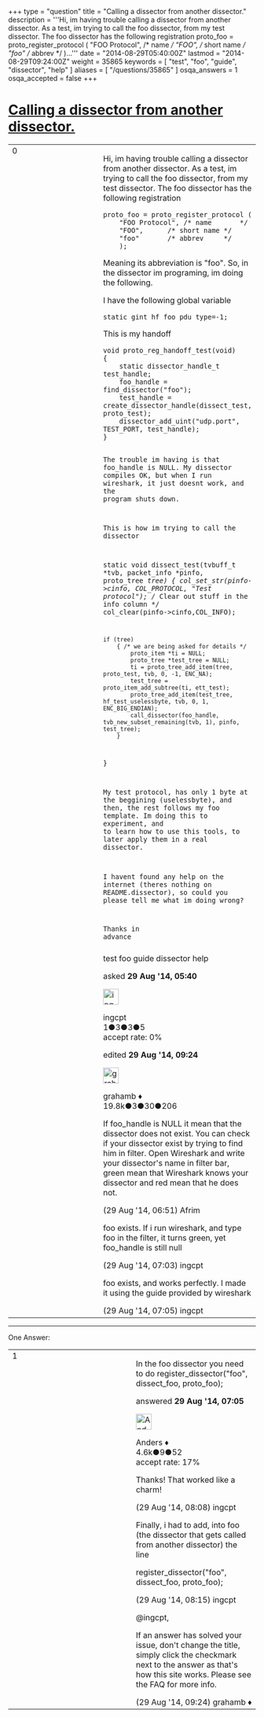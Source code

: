 +++
type = "question"
title = "Calling a dissector from another dissector."
description = '''Hi, im having trouble calling a dissector from another dissector. As a test, im trying to call the foo dissector, from my test dissector. The foo dissector has the following registration proto_foo = proto_register_protocol (  &quot;FOO Protocol&quot;, /* name */  &quot;FOO&quot;, /* short name */  &quot;foo&quot; /* abbrev */  )...'''
date = "2014-08-29T05:40:00Z"
lastmod = "2014-08-29T09:24:00Z"
weight = 35865
keywords = [ "test", "foo", "guide", "dissector", "help" ]
aliases = [ "/questions/35865" ]
osqa_answers = 1
osqa_accepted = false
+++

<div class="headNormal">

# [Calling a dissector from another dissector.](/questions/35865/calling-a-dissector-from-another-dissector)

</div>

<div id="main-body">

<div id="askform">

<table id="question-table" style="width:100%;"><colgroup><col style="width: 50%" /><col style="width: 50%" /></colgroup><tbody><tr class="odd"><td style="width: 30px; vertical-align: top"><div class="vote-buttons"><span id="post-35865-upvote" class="ajax-command post-vote up" rel="nofollow" title="I like this post (click again to cancel)"> </span><div id="post-35865-score" class="post-score" title="current number of votes">0</div><span id="post-35865-downvote" class="ajax-command post-vote down" rel="nofollow" title="I dont like this post (click again to cancel)"> </span> <span id="favorite-mark" class="ajax-command favorite-mark" rel="nofollow" title="mark/unmark this question as favorite (click again to cancel)"> </span><div id="favorite-count" class="favorite-count"></div></div></td><td><div id="item-right"><div class="question-body"><p>Hi, im having trouble calling a dissector from another dissector. As a test, im trying to call the foo dissector, from my test dissector. The foo dissector has the following registration</p><pre><code>proto_foo = proto_register_protocol (
    &quot;FOO Protocol&quot;, /* name       */
    &quot;FOO&quot;,      /* short name */
    &quot;foo&quot;       /* abbrev     */
    );</code></pre><p>Meaning its abbreviation is "foo". So, in the dissector im programing, im doing the following.</p><p>I have the following global variable</p><pre><code>static gint hf_foo_pdu_type=-1;</code></pre><p>This is my handoff</p><pre><code>void proto_reg_handoff_test(void)
{
    static dissector_handle_t test_handle;
    foo_handle = find_dissector(&quot;foo&quot;);
    test_handle = create_dissector_handle(dissect_test, proto_test);
    dissector_add_uint(&quot;udp.port&quot;, TEST_PORT, test_handle);
}

 The trouble im having is that foo_handle is NULL. My dissector compiles OK, but when I run wireshark, it just doesnt work, and the program shuts down.

This is how im trying to call the dissector

static void
dissect_test(tvbuff_t *tvb, packet_info *pinfo, proto_tree *tree)
{
    col_set_str(pinfo-&gt;cinfo, COL_PROTOCOL, &quot;Test protocol&quot;);
    /* Clear out stuff in the info column */
    col_clear(pinfo-&gt;cinfo,COL_INFO);

    if (tree)
        { /* we are being asked for details */
            proto_item *ti = NULL;
            proto_tree *test_tree = NULL;
            ti = proto_tree_add_item(tree, proto_test, tvb, 0, -1, ENC_NA);
            test_tree = proto_item_add_subtree(ti, ett_test);
            proto_tree_add_item(test_tree, hf_test_uselessbyte, tvb, 0, 1, ENC_BIG_ENDIAN);
            call_dissector(foo_handle, tvb_new_subset_remaining(tvb, 1), pinfo, test_tree);
        }
}

My test protocol, has only 1 byte at the beggining (uselessbyte), and then, the rest follows my foo template. Im doing this to experiment, and to learn how to use this tools, to later apply them in a real dissector.

I havent found any help on the internet (theres nothing on README.dissector), so could you please tell me what im doing wrong?

Thanks in advance</code></pre></div><div id="question-tags" class="tags-container tags"><span class="post-tag tag-link-test" rel="tag" title="see questions tagged &#39;test&#39;">test</span> <span class="post-tag tag-link-foo" rel="tag" title="see questions tagged &#39;foo&#39;">foo</span> <span class="post-tag tag-link-guide" rel="tag" title="see questions tagged &#39;guide&#39;">guide</span> <span class="post-tag tag-link-dissector" rel="tag" title="see questions tagged &#39;dissector&#39;">dissector</span> <span class="post-tag tag-link-help" rel="tag" title="see questions tagged &#39;help&#39;">help</span></div><div id="question-controls" class="post-controls"></div><div class="post-update-info-container"><div class="post-update-info post-update-info-user"><p>asked <strong>29 Aug '14, 05:40</strong></p><img src="https://secure.gravatar.com/avatar/3f60a30a327fa363a0166009000c466d?s=32&amp;d=identicon&amp;r=g" class="gravatar" width="32" height="32" alt="ingcpt&#39;s gravatar image" /><p><span>ingcpt</span><br />
<span class="score" title="1 reputation points">1</span><span title="3 badges"><span class="badge1">●</span><span class="badgecount">3</span></span><span title="3 badges"><span class="silver">●</span><span class="badgecount">3</span></span><span title="5 badges"><span class="bronze">●</span><span class="badgecount">5</span></span><br />
<span class="accept_rate" title="Rate of the user&#39;s accepted answers">accept rate:</span> <span title="ingcpt has no accepted answers">0%</span></p></div><div class="post-update-info post-update-info-edited"><p><span> edited <strong>29 Aug '14, 09:24</strong> </span></p><img src="https://secure.gravatar.com/avatar/d2a7e24ca66604c749c7c88c1da8ff78?s=32&amp;d=identicon&amp;r=g" class="gravatar" width="32" height="32" alt="grahamb&#39;s gravatar image" /><p><span>grahamb ♦</span><br />
<span class="score" title="19834 reputation points"><span>19.8k</span></span><span title="3 badges"><span class="badge1">●</span><span class="badgecount">3</span></span><span title="30 badges"><span class="silver">●</span><span class="badgecount">30</span></span><span title="206 badges"><span class="bronze">●</span><span class="badgecount">206</span></span></p></div></div><div id="comments-container-35865" class="comments-container"><span id="35866"></span><div id="comment-35866" class="comment"><div id="post-35866-score" class="comment-score"></div><div class="comment-text"><p>If foo_handle is NULL it mean that the dissector does not exist. You can check if your dissector exist by trying to find him in filter. Open Wireshark and write your dissector's name in filter bar, green mean that Wireshark knows your dissector and red mean that he does not.</p></div><div id="comment-35866-info" class="comment-info"><span class="comment-age">(29 Aug '14, 06:51)</span> <span class="comment-user userinfo">Afrim</span></div></div><span id="35867"></span><div id="comment-35867" class="comment"><div id="post-35867-score" class="comment-score"></div><div class="comment-text"><p>foo exists. If i run wireshark, and type foo in the filter, it turns green, yet foo_handle is still null</p></div><div id="comment-35867-info" class="comment-info"><span class="comment-age">(29 Aug '14, 07:03)</span> <span class="comment-user userinfo">ingcpt</span></div></div><span id="35869"></span><div id="comment-35869" class="comment"><div id="post-35869-score" class="comment-score"></div><div class="comment-text"><p>foo exists, and works perfectly. I made it using the guide provided by wireshark</p></div><div id="comment-35869-info" class="comment-info"><span class="comment-age">(29 Aug '14, 07:05)</span> <span class="comment-user userinfo">ingcpt</span></div></div></div><div id="comment-tools-35865" class="comment-tools"></div><div class="clear"></div><div id="comment-35865-form-container" class="comment-form-container"></div><div class="clear"></div></div></td></tr></tbody></table>

------------------------------------------------------------------------

<div class="tabBar">

<span id="sort-top"></span>

<div class="headQuestions">

One Answer:

</div>

</div>

<span id="35868"></span>

<div id="answer-container-35868" class="answer">

<table style="width:100%;"><colgroup><col style="width: 50%" /><col style="width: 50%" /></colgroup><tbody><tr class="odd"><td style="width: 30px; vertical-align: top"><div class="vote-buttons"><span id="post-35868-upvote" class="ajax-command post-vote up" rel="nofollow" title="I like this post (click again to cancel)"> </span><div id="post-35868-score" class="post-score" title="current number of votes">1</div><span id="post-35868-downvote" class="ajax-command post-vote down" rel="nofollow" title="I dont like this post (click again to cancel)"> </span></div></td><td><div class="item-right"><div class="answer-body"><p>In the foo dissector you need to do register_dissector("foo", dissect_foo, proto_foo);</p></div><div class="answer-controls post-controls"></div><div class="post-update-info-container"><div class="post-update-info post-update-info-user"><p>answered <strong>29 Aug '14, 07:05</strong></p><img src="https://secure.gravatar.com/avatar/2d3d425a7a829209431fb38d326b53af?s=32&amp;d=identicon&amp;r=g" class="gravatar" width="32" height="32" alt="Anders&#39;s gravatar image" /><p><span>Anders ♦</span><br />
<span class="score" title="4578 reputation points"><span>4.6k</span></span><span title="9 badges"><span class="silver">●</span><span class="badgecount">9</span></span><span title="52 badges"><span class="bronze">●</span><span class="badgecount">52</span></span><br />
<span class="accept_rate" title="Rate of the user&#39;s accepted answers">accept rate:</span> <span title="Anders has 56 accepted answers">17%</span></p></div></div><div id="comments-container-35868" class="comments-container"><span id="35872"></span><div id="comment-35872" class="comment"><div id="post-35872-score" class="comment-score"></div><div class="comment-text"><p>Thanks! That worked like a charm!</p></div><div id="comment-35872-info" class="comment-info"><span class="comment-age">(29 Aug '14, 08:08)</span> <span class="comment-user userinfo">ingcpt</span></div></div><span id="35873"></span><div id="comment-35873" class="comment"><div id="post-35873-score" class="comment-score"></div><div class="comment-text"><p>Finally, i had to add, into foo (the dissector that gets called from another dissector) the line</p><p>register_dissector("foo", dissect_foo, proto_foo);</p></div><div id="comment-35873-info" class="comment-info"><span class="comment-age">(29 Aug '14, 08:15)</span> <span class="comment-user userinfo">ingcpt</span></div></div><span id="35878"></span><div id="comment-35878" class="comment"><div id="post-35878-score" class="comment-score"></div><div class="comment-text"><p><span>@ingcpt</span>,</p><p>If an answer has solved your issue, don't change the title, simply click the checkmark next to the answer as that's how this site works. Please see the FAQ for more info.</p></div><div id="comment-35878-info" class="comment-info"><span class="comment-age">(29 Aug '14, 09:24)</span> <span class="comment-user userinfo">grahamb ♦</span></div></div></div><div id="comment-tools-35868" class="comment-tools"></div><div class="clear"></div><div id="comment-35868-form-container" class="comment-form-container"></div><div class="clear"></div></div></td></tr></tbody></table>

</div>

<div class="paginator-container-left">

</div>

</div>

</div>

